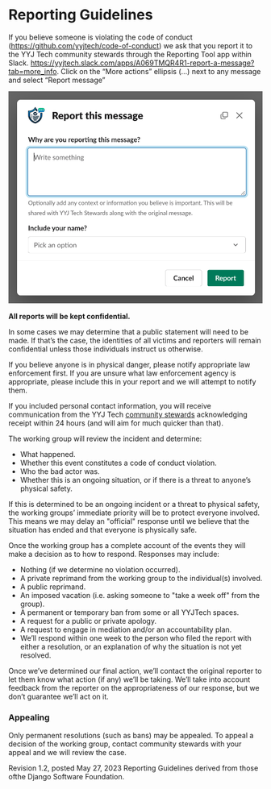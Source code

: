 # Reporting Guidelines

If you believe someone is violating the code of conduct (https://github.com/yyjtech/code-of-conduct) 
we ask that you report it to the YYJ Tech community stewards through the Reporting Tool app within Slack. https://yyjtech.slack.com/apps/A069TMQR4R1-report-a-message?tab=more_info. Click on the “More actions” ellipsis (…) next to any message and select “Report message”

![Reporting Tool](ReportingTool.png)

**All reports will be kept confidential.** 

In some cases we may determine that a
public statement will need to be made. If that’s the case, the identities of all
victims and reporters will remain confidential unless those individuals instruct
us otherwise.

If you believe anyone is in physical danger, please notify appropriate law
enforcement first. If you are unsure what law enforcement agency is appropriate,
please include this in your report and we will attempt to notify them.

If you included personal contact information, you will receive communication from the YYJ Tech [community stewards](https://yyjtech.ca/channel-stewards/) acknowledging
receipt within 24 hours (and will aim for much quicker than that).

The working group will review the incident and determine:

* What happened.
* Whether this event constitutes a code of conduct violation.
* Who the bad actor was.
* Whether this is an ongoing situation, or if there is a threat to anyone’s
  physical safety.

If this is determined to be an ongoing incident or a threat to physical safety,
the working groups’ immediate priority will be to protect everyone involved.
This means we may delay an "official" response until we believe that the
situation has ended and that everyone is physically safe.

Once the working group has a complete account of the events they will make a
decision as to how to respond. Responses may include:

* Nothing (if we determine no violation occurred).
* A private reprimand from the working group to the individual(s) involved.
* A public reprimand.
* An imposed vacation (i.e. asking someone to "take a week off" from the group).
* A permanent or temporary ban from some or all YYJTech spaces.
* A request for a public or private apology.
* A request to engage in mediation and/or an accountability plan.
* We’ll respond within one week to the person who filed the report with either a
  resolution, or an explanation of why the situation is not yet resolved.

Once we’ve determined our final action, we’ll contact the original reporter to
let them know what action (if any) we’ll be taking. We’ll take into account
feedback from the reporter on the appropriateness of our response, but we don’t
guarantee we’ll act on it.

### Appealing

Only permanent resolutions (such as bans) may be appealed. To appeal a decision
of the working group, contact community stewards with your appeal and we will review the case.

Revision 1.2, posted May 27, 2023 
Reporting Guidelines derived from those ofthe Django Software Foundation.
